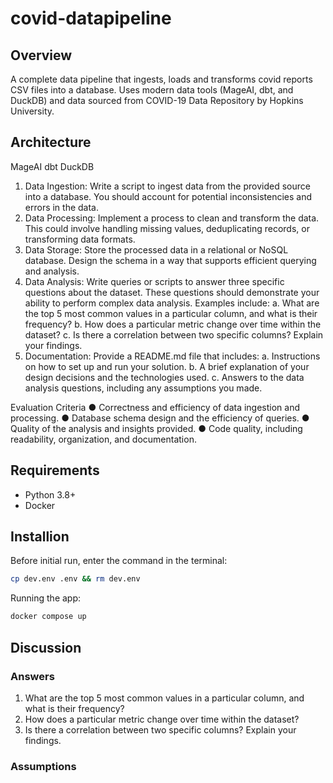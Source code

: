 # covid-datapipeline

## Overview

A complete data pipeline that ingests, loads and transforms covid reports CSV files into a database. Uses modern data tools (MageAI, dbt, and DuckDB) and data sourced from COVID-19 Data Repository by Hopkins University.

## Architecture

<screenshot of architecture>

MageAI
dbt
DuckDB

1. Data Ingestion: Write a script to ingest data from the provided source into a database. You should account for potential inconsistencies and errors in the data.
2. Data Processing: Implement a process to clean and transform the data. This could involve handling missing values, deduplicating records, or transforming data formats.
3. Data Storage: Store the processed data in a relational or NoSQL database. Design the schema in a way that supports efficient querying and analysis.
4. Data Analysis: Write queries or scripts to answer three specific questions about the dataset. These questions should demonstrate your ability to perform complex data analysis. Examples include:
a. What are the top 5 most common values in a particular column, and what is their frequency?
b. How does a particular metric change over time within the dataset?
c. Is there a correlation between two specific columns? Explain your findings.
5. Documentation: Provide a README.md file that includes:
a. Instructions on how to set up and run your solution.
b. A brief explanation of your design decisions and the technologies used.
c. Answers to the data analysis questions, including any assumptions you made.

Evaluation Criteria
● Correctness and efficiency of data ingestion and processing.
● Database schema design and the efficiency of queries.
● Quality of the analysis and insights provided.
● Code quality, including readability, organization, and documentation.

## 

## Requirements

- Python 3.8+
- Docker

## Installion

Before initial run, enter the command in the terminal:
```bash
cp dev.env .env && rm dev.env
```

Running the app:
```bash 
docker compose up
```


## Discussion

### Answers

1. What are the top 5 most common values in a particular column, and what is their frequency?
2. How does a particular metric change over time within the dataset?
3. Is there a correlation between two specific columns? Explain your findings.

### Assumptions

